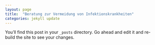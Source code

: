 ```yaml
---
layout: page
title:  "Beratung zur Vermeidung von Infektionskrankheiten"
categories: jekyll update
---
```

You’ll find this post in your `_posts` directory. Go ahead and edit it and re-build the site to see your changes.
